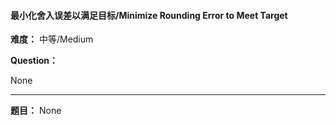 #### 最小化舍入误差以满足目标/Minimize Rounding Error to Meet Target
**难度：** 中等/Medium

**Question：** 

None

------

**题目：** 
None
